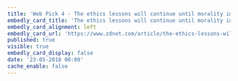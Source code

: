 ```yaml
---
title: 'Web Pick 4 - The ethics lessons will continue until morality improves'
embedly_card_title: 'The ethics lessons will continue until morality improves'
embedly_card_alignment: left
embedly_card_url: 'https://www.zdnet.com/article/the-ethics-lessons-will-continue-until-morality-improves/#ftag=RSSbaffb68'
published: true
visible: true
embedly_card_display: false
date: '23-05-2018 00:00'
cache_enable: false
---
```

